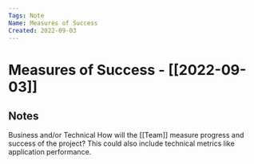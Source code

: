 ```yaml
---
Tags: Note
Name: Measures of Success
Created: 2022-09-03
---
```

# Measures of Success - [[2022-09-03]]
## Notes
Business and/or Technical
How will the [[Team]] measure progress and success of the project? This could also include technical metrics like application performance.